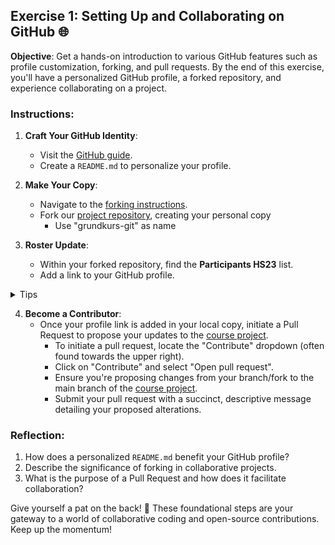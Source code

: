 ## Exercise 1: Setting Up and Collaborating on GitHub 🌐

**Objective**: Get a hands-on introduction to various GitHub features such as profile customization, forking, and pull requests. By the end of this exercise, you'll have a personalized GitHub profile, a forked repository, and experience collaborating on a project.

### Instructions:

1. **Craft Your GitHub Identity**: 
   - Visit the [GitHub guide](https://docs.github.com/en/account-and-profile/setting-up-and-managing-your-github-profile/customizing-your-profile/managing-your-profile-readme).
   - Create a `README.md` to personalize your profile.

2. **Make Your Copy**: 
   - Navigate to the [forking instructions](https://docs.github.com/en/get-started/quickstart/fork-a-repo#forking-a-repository).
   - Fork our [project repository](https://github.com/grundkurs-git/.github), creating your personal copy
      - Use "grundkurs-git" as name

3. **Roster Update**:
   - Within your forked repository, find the **Participants HS23** list.
   - Add a link to your GitHub profile.

<details>

<summary>Tips</summary>

The list is located under `profile/README.md`

</details>


4. **Become a Contributor**:
   - Once your profile link is added in your local copy, initiate a Pull Request to propose your updates to the [course project](https://github.com/grundkurs-git/.github).
      - To initiate a pull request, locate the "Contribute" dropdown (often found towards the upper right).
      - Click on "Contribute" and select "Open pull request".
      - Ensure you're proposing changes from your branch/fork to the main branch of the [course project](https://github.com/grundkurs-git/.github).
      - Submit your pull request with a succinct, descriptive message detailing your proposed alterations.

### Reflection:

1. How does a personalized `README.md` benefit your GitHub profile?
2. Describe the significance of forking in collaborative projects.
3. What is the purpose of a Pull Request and how does it facilitate collaboration?

Give yourself a pat on the back! 🌟 These foundational steps are your gateway to a world of collaborative coding and open-source contributions. Keep up the momentum!

